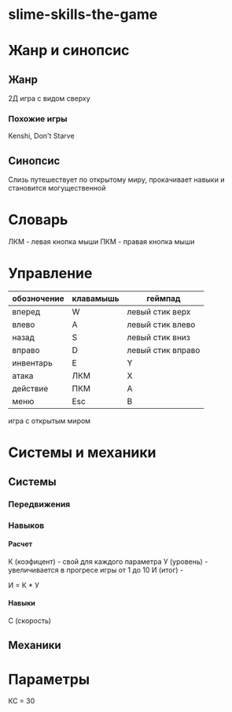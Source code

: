 # slime-skills-the-game

# Жанр и синопсис
## Жанр

2Д игра с видом сверху

### Похожие игры

Kenshi, Don't Starve

## Синопсис

Слизь путешествует по открытому миру, прокачивает навыки и становится могущественной

# Словарь

ЛКМ - левая кнопка мыши
ПКМ - правая кнопка мыши

# Управление

| обозночение | клавамышь | геймпад |
| --- | --- | --- |
| вперед | W | левый стик верх |
| влево | A | левый стик влево |
| назад | S | левый стик вниз |
| вправо | D | левый стик вправо |
| инвентарь | E | Y |
| атака | ЛКМ | X |
| действие | ПКМ | A |
| меню | Esc | B |

игра с открытым миром

# Системы и механики

## Системы

### Передвижения

### Навыков
#### Расчет
К (коэфицент) - свой для каждого параметра
У (уровень) - увеличивается в прогресе игры от 1 до 10
И (итог) - 

И = К * У

#### Навыки

С (скорость)

## Механики

# Параметры

КС = 30


